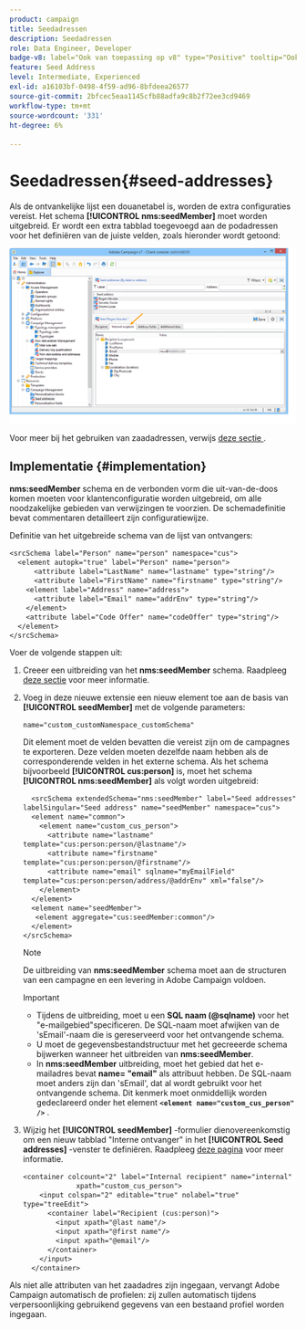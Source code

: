 ```yaml
---
product: campaign
title: Seedadressen
description: Seedadressen
role: Data Engineer, Developer
badge-v8: label="Ook van toepassing op v8" type="Positive" tooltip="Ook van toepassing op campagne v8"
feature: Seed Address
level: Intermediate, Experienced
exl-id: a16103bf-0498-4f59-ad96-8bfdeea26577
source-git-commit: 2bfcec5eaa1145cfb88adfa9c8b2f72ee3cd9469
workflow-type: tm+mt
source-wordcount: '331'
ht-degree: 6%

---
```


# Seedadressen{#seed-addresses}



Als de ontvankelijke lijst een douanetabel is, worden de extra configuraties vereist. Het schema **[!UICONTROL nms:seedMember]** moet worden uitgebreid. Er wordt een extra tabblad toegevoegd aan de podadressen voor het definiëren van de juiste velden, zoals hieronder wordt getoond:

![](assets/s_ncs_user_seedlist_new_tab.png)

Voor meer bij het gebruiken van zaadadressen, verwijs [ deze sectie ](../../delivery/using/about-seed-addresses.md).

## Implementatie {#implementation}

**nms:seedMember** schema en de verbonden vorm die uit-van-de-doos komen moeten voor klantenconfiguratie worden uitgebreid, om alle noodzakelijke gebieden van verwijzingen te voorzien. De schemadefinitie bevat commentaren detailleert zijn configuratiewijze.

Definitie van het uitgebreide schema van de lijst van ontvangers:

```
<srcSchema label="Person" name="person" namespace="cus">
  <element autopk="true" label="Person" name="person">
      <attribute label="LastName" name="lastname" type="string"/>
      <attribute label="FirstName" name="firstname" type="string"/>
    <element label="Address" name="address">
      <attribute label="Email" name="addrEnv" type="string"/>
    </element>
    <attribute label="Code Offer" name="codeOffer" type="string"/>
  </element>
</srcSchema>
```

Voer de volgende stappen uit:

1. Creeer een uitbreiding van het **nms:seedMember** schema. Raadpleeg [deze sectie](../../configuration/using/extending-a-schema.md) voor meer informatie.
1. Voeg in deze nieuwe extensie een nieuw element toe aan de basis van **[!UICONTROL seedMember]** met de volgende parameters:

   ```
   name="custom_customNamespace_customSchema"
   ```

   Dit element moet de velden bevatten die vereist zijn om de campagnes te exporteren. Deze velden moeten dezelfde naam hebben als de corresponderende velden in het externe schema. Als het schema bijvoorbeeld **[!UICONTROL cus:person]** is, moet het schema **[!UICONTROL nms:seedMember]** als volgt worden uitgebreid:

   ```
     <srcSchema extendedSchema="nms:seedMember" label="Seed addresses" labelSingular="Seed address" name="seedMember" namespace="cus">
     <element name="common">
       <element name="custom_cus_person">
         <attribute name="lastname" template="cus:person:person/@lastname"/>
         <attribute name="firstname" template="cus:person:person/@firstname"/>
         <attribute name="email" sqlname="myEmailField" template="cus:person:person/address/@addrEnv" xml="false"/>
       </element>
     </element>
     <element name="seedMember">
      <element aggregate="cus:seedMember:common"/>
     </element>
   </srcSchema>
   ```

   >[!NOTE]
   >
   >De uitbreiding van **nms:seedMember** schema moet aan de structuren van een campagne en een levering in Adobe Campaign voldoen.

   >[!IMPORTANT]
   >
   >
   >    
   >    
   >    * Tijdens de uitbreiding, moet u een **SQL naam (@sqlname)** voor het &quot;e-mailgebied&quot;specificeren. De SQL-naam moet afwijken van de &#39;sEmail&#39;-naam die is gereserveerd voor het ontvangende schema.
   >    * U moet de gegevensbestandstructuur met het gecreeerde schema bijwerken wanneer het uitbreiden van **nms:seedMember**.
   >    * In **nms:seedMember** uitbreiding, moet het gebied dat het e-mailadres bevat **name= &quot;email&quot;** als attribuut hebben. De SQL-naam moet anders zijn dan &#39;sEmail&#39;, dat al wordt gebruikt voor het ontvangende schema. Dit kenmerk moet onmiddellijk worden gedeclareerd onder het element **`<element name="custom_cus_person" />`** .
   >    
   >

1. Wijzig het **[!UICONTROL seedMember]** -formulier dienovereenkomstig om een nieuw tabblad &quot;Interne ontvanger&quot; in het **[!UICONTROL Seed addresses]** -venster te definiëren. Raadpleeg [deze pagina](../../configuration/using/form-structure.md) voor meer informatie.

   ```
   <container colcount="2" label="Internal recipient" name="internal"
                xpath="custom_cus_person">
       <input colspan="2" editable="true" nolabel="true" type="treeEdit">
         <container label="Recipient (cus:person)">
           <input xpath="@last name"/>
           <input xpath="@first name"/>
           <input xpath="@email"/>
         </container>
       </input>
     </container>
   ```

Als niet alle attributen van het zaadadres zijn ingegaan, vervangt Adobe Campaign automatisch de profielen: zij zullen automatisch tijdens verpersoonlijking gebruikend gegevens van een bestaand profiel worden ingegaan.

